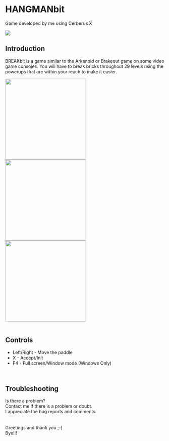 # HANGMANbit
Game developed by me using Cerberus X
</br>

<img src="https://user-images.githubusercontent.com/99989085/154798232-419e4a64-51fd-496c-a9e7-b7315c3b94a2.png"/>
</br>

## Introduction
BREAKbit is a game similar to the Arkanoid or Brakeout game on some video game consoles. You will have to break bricks throughout 29 levels using the powerups that are within your reach to make it easier.
</br>

<img src="https://user-images.githubusercontent.com/99989085/155517483-aed246ce-f066-437e-a02c-a0f0b453ffb1.png" width="256" height="256" />     <img src="https://user-images.githubusercontent.com/99989085/155517499-d0578f51-bfa6-494e-8e8b-4d48e978ff50.png" width="256" height="256" />     <img src="https://user-images.githubusercontent.com/99989085/155517526-518b16da-90ff-432f-aed6-d7ec9d27f201.png" width="256" height="256" >
</br>
</br>

## Controls
- Left/Right - Move the paddle
- X - Accept/Init
- F4 - Full screen/Window mode (Windows Only)
</br>

## Troubleshooting
Is there a problem?</br>
Contact me if there is a problem or doubt.</br>
I appreciate the bug reports and comments.</br>
</br>
</br>
Greetings and thank you ;-)</br>
Bye!!!

